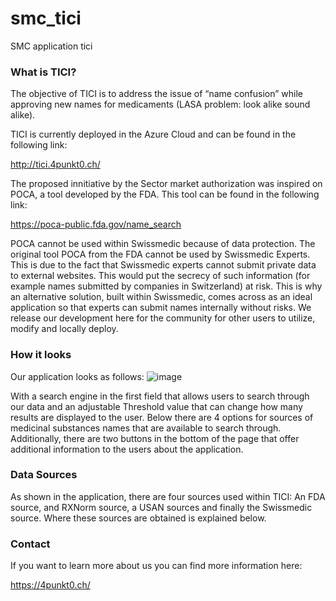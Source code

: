 # smc_tici
SMC application tici

### What is TICI?
The objective of TICI is to address the issue of “name confusion” while approving new names for medicaments (LASA problem: look alike sound alike). 

TICI is currently deployed in the Azure Cloud and can be found in the following link:

http://tici.4punkt0.ch/ 

The proposed innitiative by the Sector market authorization was inspired on POCA, a tool developed by the FDA. This tool can be found in the following link:

https://poca-public.fda.gov/name_search

POCA cannot be used within Swissmedic because of data protection. The original tool POCA from the FDA cannot be used by Swissmedic Experts.  This is due to the fact that Swissmedic experts cannot submit private data to external websites. This would put the secrecy of such information (for example names submitted by companies in Switzerland) at risk. This is why an alternative solution, built within Swissmedic, comes across as an ideal application so that experts can submit names internally without risks. We release our development here for the community for other users to utilize, modify and locally deploy.

### How it looks

Our application looks as follows: ![image](https://github.com/smc40/smc_tici/assets/40054301/abc229f1-d0f6-4828-b49f-1b00f209b9fc)

With a search engine in the first field that allows users to search through our data and an adjustable Threshold value that can change how many results are displayed to the user. Below there are 4 options for sources of medicinal substances names that are available to search through. Additionally, there are two buttons in the bottom of the page that offer additional information to the users about the application.

### Data Sources

As shown in the application, there are four sources used within TICI: An FDA source, and RXNorm source, a USAN sources and finally the Swissmedic source. Where these sources are obtained is explained below.


### Contact

If you want to learn more about us you can find more information here:

https://4punkt0.ch/
